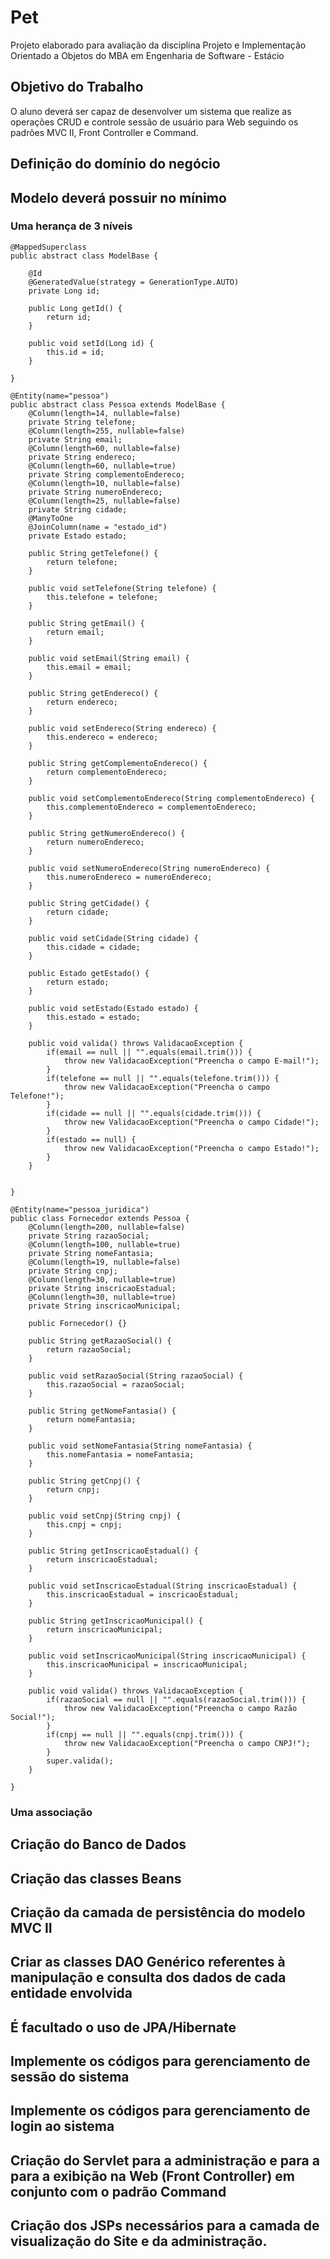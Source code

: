 # Pet
Projeto elaborado para avaliação da disciplina Projeto e Implementação Orientado a Objetos do MBA em Engenharia de Software - Estácio

## Objetivo do Trabalho
O aluno deverá ser capaz de desenvolver um sistema que realize as operações CRUD e controle sessão de usuário para Web seguindo os padrões MVC II, Front Controller e Command.

## Definição do domínio do negócio
## Modelo deverá possuir no mínimo
### Uma herança de 3 níveis

	@MappedSuperclass
	public abstract class ModelBase {
	
		@Id
		@GeneratedValue(strategy = GenerationType.AUTO)
		private Long id;

		public Long getId() {
			return id;
		}

		public void setId(Long id) {
			this.id = id;
		}

	}
	
	@Entity(name="pessoa")
	public abstract class Pessoa extends ModelBase {
		@Column(length=14, nullable=false)
		private String telefone;
		@Column(length=255, nullable=false)
		private String email;
		@Column(length=60, nullable=false)
		private String endereco;
		@Column(length=60, nullable=true)
		private String complementoEndereco;
		@Column(length=10, nullable=false)
		private String numeroEndereco;
		@Column(length=25, nullable=false)
		private String cidade;
		@ManyToOne
		@JoinColumn(name = "estado_id")
		private Estado estado;

		public String getTelefone() {
			return telefone;
		}

		public void setTelefone(String telefone) {
			this.telefone = telefone;
		}

		public String getEmail() {
			return email;
		}

		public void setEmail(String email) {
			this.email = email;
		}

		public String getEndereco() {
			return endereco;
		}

		public void setEndereco(String endereco) {
			this.endereco = endereco;
		}

		public String getComplementoEndereco() {
			return complementoEndereco;
		}

		public void setComplementoEndereco(String complementoEndereco) {
			this.complementoEndereco = complementoEndereco;
		}

		public String getNumeroEndereco() {
			return numeroEndereco;
		}

		public void setNumeroEndereco(String numeroEndereco) {
			this.numeroEndereco = numeroEndereco;
		}

		public String getCidade() {
			return cidade;
		}

		public void setCidade(String cidade) {
			this.cidade = cidade;
		}

		public Estado getEstado() {
			return estado;
		}

		public void setEstado(Estado estado) {
			this.estado = estado;
		}

		public void valida() throws ValidacaoException {
			if(email == null || "".equals(email.trim())) {
				throw new ValidacaoException("Preencha o campo E-mail!");
			}
			if(telefone == null || "".equals(telefone.trim())) {
				throw new ValidacaoException("Preencha o campo Telefone!");
			}
			if(cidade == null || "".equals(cidade.trim())) {
				throw new ValidacaoException("Preencha o campo Cidade!");
			}
			if(estado == null) {
				throw new ValidacaoException("Preencha o campo Estado!");
			}
		}


	}

	@Entity(name="pessoa_juridica")
	public class Fornecedor extends Pessoa {
		@Column(length=200, nullable=false)
		private String razaoSocial;
		@Column(length=100, nullable=true)
		private String nomeFantasia;
		@Column(length=19, nullable=false) 
		private String cnpj;
		@Column(length=30, nullable=true)
		private String inscricaoEstadual;
		@Column(length=30, nullable=true)
		private String inscricaoMunicipal;

		public Fornecedor() {}

		public String getRazaoSocial() {
			return razaoSocial;
		}

		public void setRazaoSocial(String razaoSocial) {
			this.razaoSocial = razaoSocial;
		}

		public String getNomeFantasia() {
			return nomeFantasia;
		}

		public void setNomeFantasia(String nomeFantasia) {
			this.nomeFantasia = nomeFantasia;
		}

		public String getCnpj() {
			return cnpj;
		}

		public void setCnpj(String cnpj) {
			this.cnpj = cnpj;
		}

		public String getInscricaoEstadual() {
			return inscricaoEstadual;
		}

		public void setInscricaoEstadual(String inscricaoEstadual) {
			this.inscricaoEstadual = inscricaoEstadual;
		}

		public String getInscricaoMunicipal() {
			return inscricaoMunicipal;
		}

		public void setInscricaoMunicipal(String inscricaoMunicipal) {
			this.inscricaoMunicipal = inscricaoMunicipal;
		}

		public void valida() throws ValidacaoException {
			if(razaoSocial == null || "".equals(razaoSocial.trim())) {
				throw new ValidacaoException("Preencha o campo Razão Social!");
			}
			if(cnpj == null || "".equals(cnpj.trim())) {
				throw new ValidacaoException("Preencha o campo CNPJ!");
			}
			super.valida();
		}

	}
### Uma associação
## Criação do Banco de Dados
## Criação das classes Beans
## Criação da camada de persistência do modelo MVC II
## Criar as classes DAO Genérico referentes à manipulação e consulta dos dados de cada entidade envolvida
## É facultado o uso de JPA/Hibernate
## Implemente os códigos para gerenciamento de sessão do sistema
## Implemente os códigos para gerenciamento de login ao sistema
## Criação do Servlet para a administração e para a para a exibição na Web (Front Controller) em conjunto com o padrão Command
## Criação dos JSPs necessários para a camada de visualização do Site e da administração.

